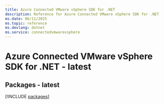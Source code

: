 ```yaml
---
title: Azure Connected VMware vSphere SDK for .NET
description: Reference for Azure Connected VMware vSphere SDK for .NET
ms.date: 06/11/2025
ms.topic: reference
ms.devlang: dotnet
ms.service: connectedvmwarevsphere
---
```

# Azure Connected VMware vSphere SDK for .NET - latest
## Packages - latest
[!INCLUDE [packages](connected-vmware-vsphere-index.md)]